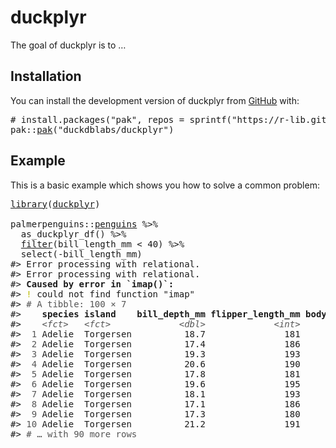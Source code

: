 <!-- README.md is generated from README.Rmd. Please edit that file -->

# duckplyr

<!-- badges: start -->

<!-- badges: end -->

The goal of duckplyr is to …

## Installation

You can install the development version of duckplyr from [GitHub](https://github.com/) with:

<pre class='chroma'>
<span><span class='c'># install.packages("pak", repos = sprintf("https://r-lib.github.io/p/pak/stable/%s/%s/%s", .Platform$pkgType, R.Version()$os, R.Version()$arch))</span></span>
<span><span class='nf'>pak</span><span class='nf'>::</span><span class='nf'><a href='http://pak.r-lib.org/reference/pak.html'>pak</a></span><span class='o'>(</span><span class='s'>"duckdblabs/duckplyr"</span><span class='o'>)</span></span></pre>

## Example

This is a basic example which shows you how to solve a common problem:

<pre class='chroma'>
<span><span class='kr'><a href='https://rdrr.io/r/base/library.html'>library</a></span><span class='o'>(</span><span class='nv'><a href='https://github.com/duckdblabs/duckplyr'>duckplyr</a></span><span class='o'>)</span></span>
<span></span>
<span><span class='nf'>palmerpenguins</span><span class='nf'>::</span><span class='nv'><a href='https://allisonhorst.github.io/palmerpenguins/reference/penguins.html'>penguins</a></span> <span class='o'>%&gt;%</span> </span>
<span>  <span class='nf'>as_duckplyr_df</span><span class='o'>(</span><span class='o'>)</span> <span class='o'>%&gt;%</span> </span>
<span>  <span class='nf'><a href='https://rdrr.io/r/stats/filter.html'>filter</a></span><span class='o'>(</span><span class='nv'>bill_length_mm</span> <span class='o'>&lt;</span> <span class='m'>40</span><span class='o'>)</span> <span class='o'>%&gt;%</span></span>
<span>  <span class='nf'>select</span><span class='o'>(</span><span class='o'>-</span><span class='nv'>bill_length_mm</span><span class='o'>)</span></span>
<span><span class='c'>#&gt; Error processing with relational.</span></span>
<span><span class='c'>#&gt; Error processing with relational.</span></span>
<span><span class='c'>#&gt; <span style='font-weight: bold;'>Caused by error in `imap()`:</span></span></span>
<span><span class='c'>#&gt; <span style='color: #BBBB00;'>!</span> could not find function "imap"</span></span>
<span><span class='c'>#&gt; <span style='color: #555555;'># A tibble: 100 × 7</span></span></span>
<span><span class='c'>#&gt;    <span style='font-weight: bold;'>species</span> <span style='font-weight: bold;'>island</span>    <span style='font-weight: bold;'>bill_depth_mm</span> <span style='font-weight: bold;'>flipper_length_mm</span> <span style='font-weight: bold;'>body_mass_g</span> <span style='font-weight: bold;'>sex</span>     <span style='font-weight: bold;'>year</span></span></span>
<span><span class='c'>#&gt;    <span style='color: #555555; font-style: italic;'>&lt;fct&gt;</span>   <span style='color: #555555; font-style: italic;'>&lt;fct&gt;</span>             <span style='color: #555555; font-style: italic;'>&lt;dbl&gt;</span>             <span style='color: #555555; font-style: italic;'>&lt;int&gt;</span>       <span style='color: #555555; font-style: italic;'>&lt;int&gt;</span> <span style='color: #555555; font-style: italic;'>&lt;fct&gt;</span>  <span style='color: #555555; font-style: italic;'>&lt;int&gt;</span></span></span>
<span><span class='c'>#&gt; <span style='color: #555555;'> 1</span> Adelie  Torgersen          18.7               181        <span style='text-decoration: underline;'>3</span>750 male    <span style='text-decoration: underline;'>2</span>007</span></span>
<span><span class='c'>#&gt; <span style='color: #555555;'> 2</span> Adelie  Torgersen          17.4               186        <span style='text-decoration: underline;'>3</span>800 female  <span style='text-decoration: underline;'>2</span>007</span></span>
<span><span class='c'>#&gt; <span style='color: #555555;'> 3</span> Adelie  Torgersen          19.3               193        <span style='text-decoration: underline;'>3</span>450 female  <span style='text-decoration: underline;'>2</span>007</span></span>
<span><span class='c'>#&gt; <span style='color: #555555;'> 4</span> Adelie  Torgersen          20.6               190        <span style='text-decoration: underline;'>3</span>650 male    <span style='text-decoration: underline;'>2</span>007</span></span>
<span><span class='c'>#&gt; <span style='color: #555555;'> 5</span> Adelie  Torgersen          17.8               181        <span style='text-decoration: underline;'>3</span>625 female  <span style='text-decoration: underline;'>2</span>007</span></span>
<span><span class='c'>#&gt; <span style='color: #555555;'> 6</span> Adelie  Torgersen          19.6               195        <span style='text-decoration: underline;'>4</span>675 male    <span style='text-decoration: underline;'>2</span>007</span></span>
<span><span class='c'>#&gt; <span style='color: #555555;'> 7</span> Adelie  Torgersen          18.1               193        <span style='text-decoration: underline;'>3</span>475 <span style='color: #BB0000;'>NA</span>      <span style='text-decoration: underline;'>2</span>007</span></span>
<span><span class='c'>#&gt; <span style='color: #555555;'> 8</span> Adelie  Torgersen          17.1               186        <span style='text-decoration: underline;'>3</span>300 <span style='color: #BB0000;'>NA</span>      <span style='text-decoration: underline;'>2</span>007</span></span>
<span><span class='c'>#&gt; <span style='color: #555555;'> 9</span> Adelie  Torgersen          17.3               180        <span style='text-decoration: underline;'>3</span>700 <span style='color: #BB0000;'>NA</span>      <span style='text-decoration: underline;'>2</span>007</span></span>
<span><span class='c'>#&gt; <span style='color: #555555;'>10</span> Adelie  Torgersen          21.2               191        <span style='text-decoration: underline;'>3</span>800 male    <span style='text-decoration: underline;'>2</span>007</span></span>
<span><span class='c'>#&gt; <span style='color: #555555;'># … with 90 more rows</span></span></span></pre>
